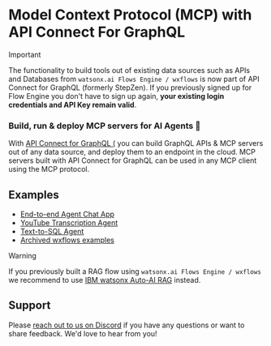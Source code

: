 # Model Context Protocol (MCP) with API Connect For GraphQL

> [!IMPORTANT]  
> The functionality to build tools out of existing data sources such as APIs and Databases from `watsonx.ai Flows Engine / wxflows` is now part of API Connect for GraphQL (formerly StepZen). If you previously signed up for Flow Engine you don't have to sign up again, **your existing login credentials and API Key remain valid**.

### Build, run & deploy MCP servers for AI Agents 🚀

With [API Connect for GraphQL (](https://dashboard.ibm.stepzen.com/) you can build GraphQL APIs & MCP servers out of any data source, and deploy them to an endpoint in the cloud. MCP servers built with API Connect for GraphQL can be used in any MCP client using the MCP protocol.

## Examples

- [End-to-end Agent Chat App](./examples/chat-app/)
- [YouTube Transcription Agent](./examples/langgraph-youtube-agent/)
- [Text-to-SQL Agent](./examples/text-to-sql-agent/)
- [Archived wxflows examples](https://github.com/IBM/wxflows/tree/archived/examples)

> [!WARNING]  
> If you previously built a RAG flow using `watsonx.ai Flows Engine / wxflows` we recommend to use [IBM watsonx Auto-AI RAG](https://video.ibm.com/playlist/671945/video/134120386) instead.

## Support

Please [reach out to us on Discord](https://ibm.biz/wxflows-discord) if you have any questions or want to share feedback. We'd love to hear from you!
